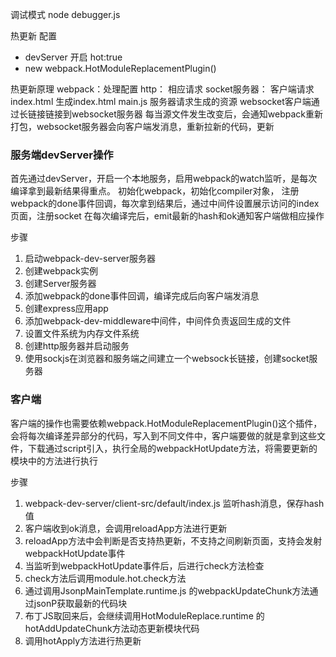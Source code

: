 调试模式
node debugger.js

热更新 配置
- devServer 开启 hot:true
- new webpack.HotModuleReplacementPlugin()

热更新原理
webpack：处理配置
http： 相应请求
socket服务器： 
客户端请求index.html 生成index.html main.js
服务器请求生成的资源
websocket客户端通过长链接链接到websocket服务器
每当源文件发生改变后，会通知webpack重新打包，websocket服务器会向客户端发消息，重新拉新的代码，更新

### 服务端devServer操作
首先通过devServer，开启一个本地服务，启用webpack的watch监听，是每次编译拿到最新结果得重点。 初始化webpack，初始化compiler对象， 注册webpack的done事件回调，每次拿到结果后，通过中间件设置展示访问的index页面，注册socket 在每次编译完后，emit最新的hash和ok通知客户端做相应操作

步骤
1. 启动webpack-dev-server服务器
2. 创建webpack实例
3. 创建Server服务器
4. 添加webpack的done事件回调，编译完成后向客户端发消息
5. 创建express应用app
6. 添加webpack-dev-middleware中间件，中间件负责返回生成的文件
7. 设置文件系统为内存文件系统
8. 创建http服务器并启动服务
9. 使用sockjs在浏览器和服务端之间建立一个websock长链接，创建socket服务器


### 客户端
客户端的操作也需要依赖webpack.HotModuleReplacementPlugin()这个插件，会将每次编译差异部分的代码，写入到不同文件中，客户端要做的就是拿到这些文件，下载通过script引入，执行全局的webpackHotUpdate方法，将需要更新的模块中的方法进行执行


步骤
1. webpack-dev-server/client-src/default/index.js 监听hash消息，保存hash值
2. 客户端收到ok消息，会调用reloadApp方法进行更新
3. reloadApp方法中会判断是否支持热更新，不支持之间刷新页面，支持会发射webpackHotUpdate事件
4. 当监听到webpackHotUpdate事件后，后进行check方法检查
5. check方法后调用module.hot.check方法
6. 通过调用JsonpMainTemplate.runtime.js 的webpackUpdateChunk方法通过jsonP获取最新的代码块
7. 布丁JS取回来后，会继续调用HotModuleReplace.runtime 的hotAddUpdateChunk方法动态更新模块代码
8. 调用hotApply方法进行热更新